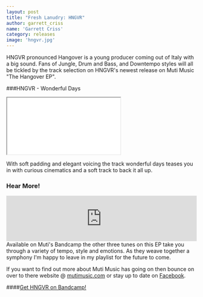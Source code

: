 ```yaml
---
layout: post
title: "Fresh Lanudry: HNGVR"
author: garrett_criss
name: 'Garrett Criss'
category: releases
image: 'hngvr.jpg'
---
```


HNGVR pronounced Hangover is a young producer coming out of Italy with a big sound. Fans of Jungle, Drum and Bass, and Downtempo styles will all be tickled by the track selection on HNGVR's newest release on Muti Music "The Hangover EP".

###HNGVR - Wonderful Days
<div class="embed-responsive embed-responsive-16by9">
  <iframe class="embed-responsive-item" src="//www.youtube.com/embed/ZwkG_vMnrIc"></iframe>
</div>


With soft padding and elegant voicing the track wonderful days teases you in with curious cinematics and a soft track to back it all up. 

### Hear More!
<iframe style="border: 0; width: 100%; height: 120px;" src="http://bandcamp.com/EmbeddedPlayer/album=3772971770/size=large/bgcol=ffffff/linkcol=0687f5/tracklist=false/artwork=small/transparent=true/" seamless><a href="http://mutimusic.bandcamp.com/album/hangover">Hangover by HNGVR</a></iframe>
Available on Muti's Bandcamp the other three tunes on this EP take you through a variety of tempo, style and emotions. As they weave together a symphony I'm happy to leave in my playlist for the future to come. 

If you want to find out more about Muti Music has going on then bounce on over to there website @ [mutimusic.com](http://mutimusic.com) or stay up to date on  [Facebook](https://www.facebook.com/mutimusic).

####[<i class="fa fa-download"></i>Get HNGVR on Bandcamp!](http://mutimusic.bandcamp.com/album/hangover)